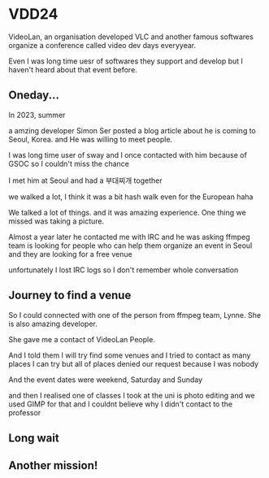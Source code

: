 # VDD24
VideoLan, an organisation developed VLC and another famous softwares organize a conference called video dev days everyyear.

Even I was long time uesr of softwares they support and develop but I haven't heard about that event before.

## Oneday...

In 2023, summer

a amzing developer Simon Ser posted a blog article about he is coming to Seoul, Korea. and He was willing to meet people.

I was long time user of sway and I once contacted with him because of GSOC so I couldn't miss the chance

I met him at Seoul and had a 부대찌개 together

we walked a lot, I think it was a bit hash walk even for the European haha

We talked a lot of things. and it was amazing experience. One thing we missed was taking a picture.

Almost a year later he contacted me with IRC and he was asking ffmpeg team is looking for people who can help them organize an event in Seoul and they are looking for a free venue

unfortunately I lost IRC logs so I don't remember whole conversation

## Journey to find a venue
So I could connected with one of the person from ffmpeg team, Lynne. She is also amazing developer.

She gave me a contact of VideoLan People.

And I told them I will try find some venues and I tried to contact as many places I can try but all of places denied our request because I was nobody

And the event dates were weekend, Saturday and Sunday

and then I realised one of classes I took at the uni is photo editing and we used GIMP for that and I couldnt believe why I didn't contact to the professor

## Long wait

## Another mission!
